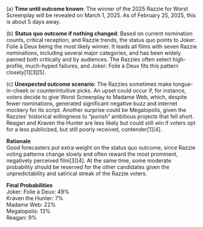 (a) **Time until outcome known**: The winner of the 2025 Razzie for Worst Screenplay will be revealed on March 1, 2025. As of February 25, 2025, this is about 5 days away.

(b) **Status quo outcome if nothing changed**: Based on current nomination counts, critical reception, and Razzie trends, the status quo points to Joker: Folie à Deux being the most likely winner. It leads all films with seven Razzie nominations, including several major categories, and has been widely panned both critically and by audiences. The Razzies often select high-profile, much-hyped failures, and Joker: Folie à Deux fits this pattern closely[1][3][5].

(c) **Unexpected outcome scenario**: The Razzies sometimes make tongue-in-cheek or counterintuitive picks. An upset could occur if, for instance, voters decide to give Worst Screenplay to Madame Web, which, despite fewer nominations, generated significant negative buzz and internet mockery for its script. Another surprise could be Megalopolis, given the Razzies’ historical willingness to “punish” ambitious projects that fell short. Reagan and Kraven the Hunter are less likely but could still win if voters opt for a less publicized, but still poorly received, contender[1][4].

**Rationale**  
Good forecasters put extra weight on the status quo outcome, since Razzie voting patterns change slowly and often reward the most prominent, negatively perceived film[3][4]. At the same time, some moderate probability should be reserved for the other candidates given the unpredictability and satirical streak of the Razzie voters.

**Final Probabilities**  
Joker: Folie à Deux: 49%  
Kraven the Hunter: 7%  
Madame Web: 22%  
Megalopolis: 13%  
Reagan: 9%